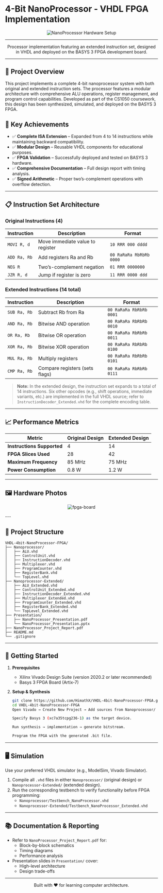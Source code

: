 # 4-Bit NanoProcessor - VHDL FPGA Implementation

<p align="center">
  <img src="https://github.com/user-attachments/assets/754b2f07-239f-41f0-b1aa-e122b5e49b2b" alt="NanoProcessor Hardware Setup" />
</p>

---

<div align="center">
  <p>Processor implementation featuring an extended instruction set, designed in VHDL and deployed on the BASYS 3 FPGA development board.</p>
</div>

---

## 🚀 Project Overview
This project implements a complete 4-bit nanoprocessor system with both original and extended instruction sets. The processor features a modular architecture with comprehensive ALU operations, register management, and program control capabilities. Developed as part of the CS1050 coursework, this design has been synthesized, simulated, and deployed on the BASYS 3 FPGA.

## 🎯 Key Achievements
- ✅ **Complete ISA Extension** – Expanded from 4 to 14 instructions while maintaining backward compatibility.  
- ✅ **Modular Design** – Reusable VHDL components for educational purposes.  
- ✅ **FPGA Validation** – Successfully deployed and tested on BASYS 3 hardware.  
- ✅ **Comprehensive Documentation** – Full design report with timing analysis.  
- ✅ **Signed Arithmetic** – Proper two’s-complement operations with overflow detection.  

---

## 📋 Instruction Set Architecture

### Original Instructions (4)
| Instruction  | Description                          | Format                  |
|--------------|--------------------------------------|-------------------------|
| `MOVI R, d`  | Move immediate value to register     | `10 RRR 000 dddd`       |
| `ADD Ra, Rb` | Add registers Ra and Rb              | `00 RaRaRa RbRbRb 0000` |
| `NEG R`      | Two’s-complement negation            | `01 RRR 0000000`        |
| `JZR R, d`   | Jump if register is zero             | `11 RRR 0000 ddd`       |

### Extended Instructions (14 total)
| Instruction   | Description                             | Format                  |
|---------------|-----------------------------------------|-------------------------|
| `SUB Ra, Rb`  | Subtract Rb from Ra                     | `00 RaRaRa RbRbRb 0001` |
| `AND Ra, Rb`  | Bitwise AND operation                   | `00 RaRaRa RbRbRb 0010` |
| `OR Ra, Rb`   | Bitwise OR operation                    | `00 RaRaRa RbRbRb 0011` |
| `XOR Ra, Rb`  | Bitwise XOR operation                   | `00 RaRaRa RbRbRb 0100` |
| `MUL Ra, Rb`  | Multiply registers                      | `00 RaRaRa RbRbRb 0101` |
| `CMP Ra, Rb`  | Compare registers (sets flags)          | `00 RaRaRa RbRbRb 0111` |

> **Note:** In the extended design, the instruction set expands to a total of 14 instructions. Six other opcodes (e.g., shift operations, immediate variants, etc.) are implemented in the full VHDL source; refer to `InstructionDecoder_Extended.vhd` for the complete encoding table.

---

## 📈 Performance Metrics

| **Metric**                 | **Original Design** | **Extended Design** |
|----------------------------|---------------------|---------------------|
| **Instructions Supported** | 4                   | 14                  |
| **FPGA Slices Used**       | 28                  | 42                  |
| **Maximum Frequency**      | 85 MHz              | 75 MHz              |
| **Power Consumption**      | 0.8 W               | 1.2 W               |

---

## 🖼️ Hardware Photos

<p align="center">
  <img src="https://github.com/user-attachments/assets/e8e209f8-255c-4587-abb2-941ee84ba8e5" alt="fpga-board" />
</p>
---

## 📁 Project Structure

```text
VHDL-4bit-NanoProcessor-FPGA/
├── Nanoprocessor/
│   ├── ALU.vhd
│   ├── ControlUnit.vhd
│   ├── InstructionDecoder.vhd
│   ├── Multiplexer.vhd
│   ├── ProgramCounter.vhd
│   ├── RegisterBank.vhd
│   └── TopLevel.vhd
├── Nanoprocessor-Extended/
│   ├── ALU_Extended.vhd
│   ├── ControlUnit_Extended.vhd
│   ├── InstructionDecoder_Extended.vhd
│   ├── Multiplexer_Extended.vhd
│   ├── ProgramCounter_Extended.vhd
│   ├── RegisterBank_Extended.vhd
│   └── TopLevel_Extended.vhd
├── Presentation/
│   ├── NanoProcessor_Presentation.pdf
│   └── NanoProcessor_Presentation.pptx
├── NanoProcessor_Project_Report.pdf
├── README.md
└── .gitignore
```
---

## 🔧 Getting Started

1. **Prerequisites**
   - Xilinx Vivado Design Suite (version 2020.2 or later recommended)
   - Basys 3 FPGA Board (Artix-7)

2. **Setup & Synthesis**
   ```bash
   git clone https://github.com/HimathX/VHDL-4bit-NanoProcessor-FPGA.git
   cd VHDL-4bit-NanoProcessor-FPGA
   Open Vivado → Create New Project → Add sources from Nanoprocessor/ (for original design) or Nanoprocessor-Extended/ (for extended design).
   
   Specify Basys 3 (xc7a35tcpg236-1) as the target device.
   
   Run synthesis → implementation → generate bitstream.
   
   Program the FPGA with the generated .bit file.

---

## 🖥️ Simulation

Use your preferred VHDL simulator (e.g., ModelSim, Vivado Simulator).

1. Compile all `.vhd` files in either `Nanoprocessor/` (original design) or `Nanoprocessor-Extended/` (extended design).  
2. Run the corresponding testbench to verify functionality before FPGA programming:
   - `Nanoprocessor/Testbench_NanoProcessor.vhd`
   - `Nanoprocessor-Extended/Testbench_NanoProcessor_Extended.vhd`

---

## 📚 Documentation & Reporting

- Refer to `NanoProcessor_Project_Report.pdf` for:
  - Block-by-block schematics
  - Timing diagrams
  - Performance analysis
- Presentation slides in `Presentation/` cover:
  - High-level architecture
  - Design trade-offs

---

<div align="center">
  <p>Built with ❤️ for learning computer architecture.</p>
</div>

